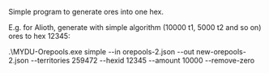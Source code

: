 Simple program to generate ores into one hex.

E.g. for Alioth, generate with simple algorithm (10000 t1, 5000 t2 and so on) ores to hex 12345:

.\MYDU-Orepools.exe simple --in orepools-2.json --out new-orepools-2.json --territories 259472 --hexid 12345 --amount 10000 --remove-zero
